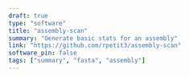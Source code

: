 ```yaml
---
draft: true
type: "software"
title: "assembly-scan"
summary: "Generate basic stats for an assembly"
link: "https://github.com/rpetit3/assembly-scan"
software_pin: false
tags: ["summary", "fasta", "assembly"]
---
```


